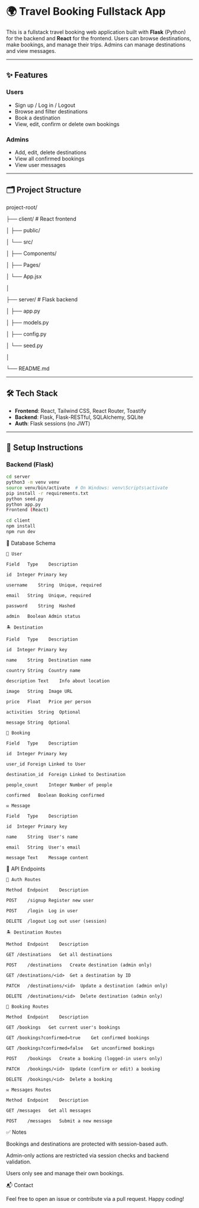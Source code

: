 # 🌍 Travel Booking Fullstack App

This is a fullstack travel booking web application built with **Flask** (Python) for the backend and **React** for the frontend. Users can browse destinations, make bookings, and manage their trips. Admins can manage destinations and view messages.

---

## ✨ Features

### Users
- Sign up / Log in / Logout
- Browse and filter destinations
- Book a destination
- View, edit, confirm or delete own bookings

### Admins
- Add, edit, delete destinations
- View all confirmed bookings
- View user messages

---

## 🗂 Project Structure

project-root/

├── client/ # React frontend

│ ├── public/

│ └── src/

│ ├── Components/

│ ├── Pages/

│ └── App.jsx

│

├── server/ # Flask backend

│ ├── app.py

│ ├── models.py

│ ├── config.py

│ └── seed.py

│

└── README.md





---

## 🛠 Tech Stack

- **Frontend**: React, Tailwind CSS, React Router, Toastify  
- **Backend**: Flask, Flask-RESTful, SQLAlchemy, SQLite  
- **Auth**: Flask sessions (no JWT)

---

## 🔧 Setup Instructions

### Backend (Flask)
```bash
cd server
python3 -m venv venv
source venv/bin/activate  # On Windows: venv\Scripts\activate
pip install -r requirements.txt
python seed.py
python app.py
Frontend (React)

cd client
npm install
npm run dev
```


🧩 Database Schema


```
🧍 User

Field	Type	Description

id	Integer	Primary key

username	String	Unique, required

email	String	Unique, required

password	String	Hashed

admin	Boolean	Admin status
```

```
🏝 Destination

Field	Type	Description

id	Integer	Primary key

name	String	Destination name

country	String	Country name

description	Text	Info about location

image	String	Image URL

price	Float	Price per person

activities	String	Optional

message	String	Optional
```

```
📆 Booking

Field	Type	Description

id	Integer	Primary key

user_id	Foreign	Linked to User

destination_id	Foreign	Linked to Destination

people_count	Integer	Number of people

confirmed	Boolean	Booking confirmed
```

```
✉️ Message

Field	Type	Description

id	Integer	Primary key

name	String	User's name

email	String	User's email

message	Text	Message content
```

🔌 API Endpoints
```
🧍 Auth Routes

Method	Endpoint	Description

POST	/signup	Register new user

POST	/login	Log in user

DELETE	/logout	Log out user (session)
```

```
🏝 Destination Routes

Method	Endpoint	Description

GET	/destinations	Get all destinations

POST	/destinations	Create destination (admin only)

GET	/destinations/<id>	Get a destination by ID

PATCH	/destinations/<id>	Update a destination (admin only)

DELETE	/destinations/<id>	Delete destination (admin only)

```
```
📆 Booking Routes

Method	Endpoint	Description

GET	/bookings	Get current user's bookings

GET	/bookings?confirmed=true	Get confirmed bookings

GET	/bookings?confirmed=false	Get unconfirmed bookings

POST	/bookings	Create a booking (logged-in users only)

PATCH	/bookings/<id>	Update (confirm or edit) a booking

DELETE	/bookings/<id>	Delete a booking

```
```
✉️ Messages Routes

Method	Endpoint	Description

GET	/messages	Get all messages

POST	/messages	Submit a new message

```

✅ Notes

Bookings and destinations are protected with session-based auth.

Admin-only actions are restricted via session checks and backend validation.

Users only see and manage their own bookings.

📬 Contact

Feel free to open an issue or contribute via a pull request. Happy coding!

